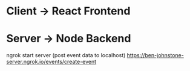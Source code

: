 # Client -> React Frontend

# Server -> Node Backend

ngrok start server (post event data to localhost)
https://ben-johnstone-server.ngrok.io/events/create-event
